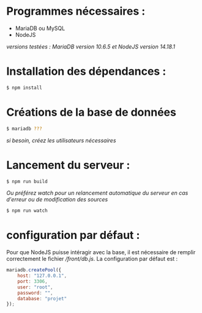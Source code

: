 # Programmes nécessaires :
- MariaDB ou MySQL
- NodeJS

*versions testées : MariaDB version 10.6.5 et NodeJS version 14.18.1*

# Installation des dépendances :
```bash
$ npm install
```

# Créations de la base de données

```bash
$ mariadb ???
```

*si besoin, créez les utilisateurs nécessaires*

# Lancement du serveur : 

```bash
$ npm run build
```

*Ou préférez watch pour un relancement automatique du serveur en cas d'erreur ou de modification des sources*

```bash
$ npm run watch
```

# configuration par défaut :

Pour que NodeJS puisse intéragir avec la base, il est nécessaire de remplir correctement le fichier */front/db.js*. La configuration par défaut est :

```js
mariadb.createPool({
    host: "127.0.0.1", 
    port: 3306,
    user: "root", 
    password: "",
    database: "projet"
});
```
